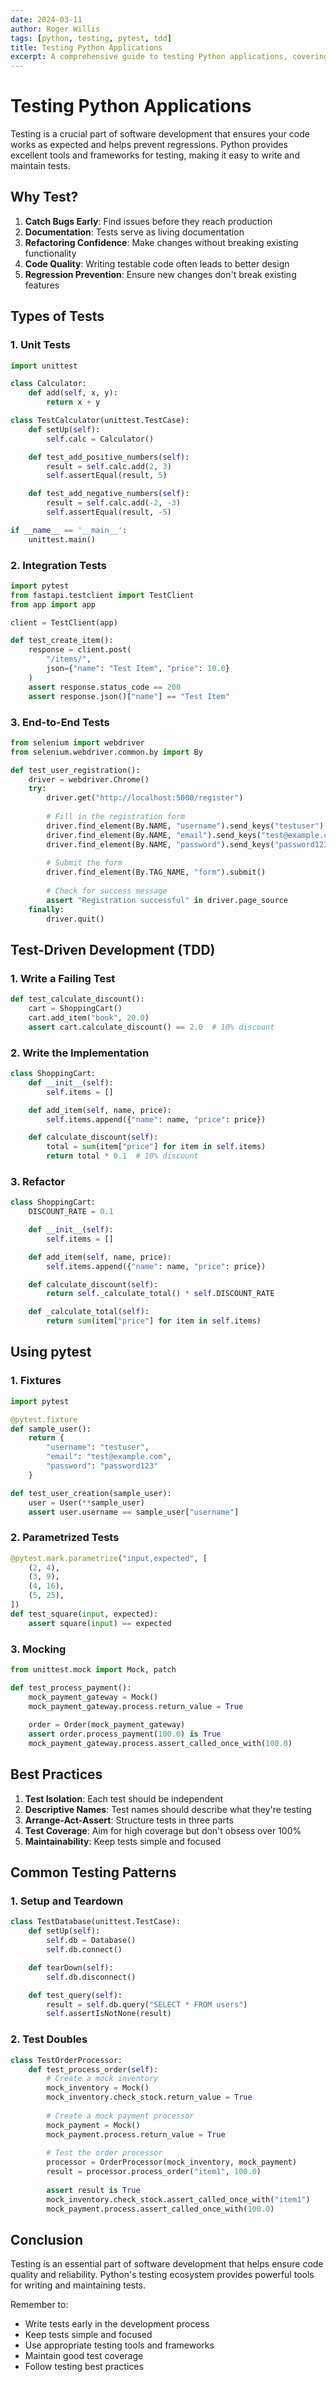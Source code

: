```yaml
---
date: 2024-03-11
author: Roger Willis
tags: [python, testing, pytest, tdd]
title: Testing Python Applications
excerpt: A comprehensive guide to testing Python applications, covering unit testing, integration testing, and test-driven development.
---
```


# Testing Python Applications

Testing is a crucial part of software development that ensures your code works as expected and helps prevent regressions. Python provides excellent tools and frameworks for testing, making it easy to write and maintain tests.

## Why Test?

1. **Catch Bugs Early**: Find issues before they reach production
2. **Documentation**: Tests serve as living documentation
3. **Refactoring Confidence**: Make changes without breaking existing functionality
4. **Code Quality**: Writing testable code often leads to better design
5. **Regression Prevention**: Ensure new changes don't break existing features

## Types of Tests

### 1. Unit Tests

```python
import unittest

class Calculator:
    def add(self, x, y):
        return x + y

class TestCalculator(unittest.TestCase):
    def setUp(self):
        self.calc = Calculator()

    def test_add_positive_numbers(self):
        result = self.calc.add(2, 3)
        self.assertEqual(result, 5)

    def test_add_negative_numbers(self):
        result = self.calc.add(-2, -3)
        self.assertEqual(result, -5)

if __name__ == '__main__':
    unittest.main()
```

### 2. Integration Tests

```python
import pytest
from fastapi.testclient import TestClient
from app import app

client = TestClient(app)

def test_create_item():
    response = client.post(
        "/items/",
        json={"name": "Test Item", "price": 10.0}
    )
    assert response.status_code == 200
    assert response.json()["name"] == "Test Item"
```

### 3. End-to-End Tests

```python
from selenium import webdriver
from selenium.webdriver.common.by import By

def test_user_registration():
    driver = webdriver.Chrome()
    try:
        driver.get("http://localhost:5000/register")
        
        # Fill in the registration form
        driver.find_element(By.NAME, "username").send_keys("testuser")
        driver.find_element(By.NAME, "email").send_keys("test@example.com")
        driver.find_element(By.NAME, "password").send_keys("password123")
        
        # Submit the form
        driver.find_element(By.TAG_NAME, "form").submit()
        
        # Check for success message
        assert "Registration successful" in driver.page_source
    finally:
        driver.quit()
```

## Test-Driven Development (TDD)

### 1. Write a Failing Test

```python
def test_calculate_discount():
    cart = ShoppingCart()
    cart.add_item("book", 20.0)
    assert cart.calculate_discount() == 2.0  # 10% discount
```

### 2. Write the Implementation

```python
class ShoppingCart:
    def __init__(self):
        self.items = []

    def add_item(self, name, price):
        self.items.append({"name": name, "price": price})

    def calculate_discount(self):
        total = sum(item["price"] for item in self.items)
        return total * 0.1  # 10% discount
```

### 3. Refactor

```python
class ShoppingCart:
    DISCOUNT_RATE = 0.1

    def __init__(self):
        self.items = []

    def add_item(self, name, price):
        self.items.append({"name": name, "price": price})

    def calculate_discount(self):
        return self._calculate_total() * self.DISCOUNT_RATE

    def _calculate_total(self):
        return sum(item["price"] for item in self.items)
```

## Using pytest

### 1. Fixtures

```python
import pytest

@pytest.fixture
def sample_user():
    return {
        "username": "testuser",
        "email": "test@example.com",
        "password": "password123"
    }

def test_user_creation(sample_user):
    user = User(**sample_user)
    assert user.username == sample_user["username"]
```

### 2. Parametrized Tests

```python
@pytest.mark.parametrize("input,expected", [
    (2, 4),
    (3, 9),
    (4, 16),
    (5, 25),
])
def test_square(input, expected):
    assert square(input) == expected
```

### 3. Mocking

```python
from unittest.mock import Mock, patch

def test_process_payment():
    mock_payment_gateway = Mock()
    mock_payment_gateway.process.return_value = True
    
    order = Order(mock_payment_gateway)
    assert order.process_payment(100.0) is True
    mock_payment_gateway.process.assert_called_once_with(100.0)
```

## Best Practices

1. **Test Isolation**: Each test should be independent
2. **Descriptive Names**: Test names should describe what they're testing
3. **Arrange-Act-Assert**: Structure tests in three parts
4. **Test Coverage**: Aim for high coverage but don't obsess over 100%
5. **Maintainability**: Keep tests simple and focused

## Common Testing Patterns

### 1. Setup and Teardown

```python
class TestDatabase(unittest.TestCase):
    def setUp(self):
        self.db = Database()
        self.db.connect()

    def tearDown(self):
        self.db.disconnect()

    def test_query(self):
        result = self.db.query("SELECT * FROM users")
        self.assertIsNotNone(result)
```

### 2. Test Doubles

```python
class TestOrderProcessor:
    def test_process_order(self):
        # Create a mock inventory
        mock_inventory = Mock()
        mock_inventory.check_stock.return_value = True
        
        # Create a mock payment processor
        mock_payment = Mock()
        mock_payment.process.return_value = True
        
        # Test the order processor
        processor = OrderProcessor(mock_inventory, mock_payment)
        result = processor.process_order("item1", 100.0)
        
        assert result is True
        mock_inventory.check_stock.assert_called_once_with("item1")
        mock_payment.process.assert_called_once_with(100.0)
```

## Conclusion

Testing is an essential part of software development that helps ensure code quality and reliability. Python's testing ecosystem provides powerful tools for writing and maintaining tests.

Remember to:
- Write tests early in the development process
- Keep tests simple and focused
- Use appropriate testing tools and frameworks
- Maintain good test coverage
- Follow testing best practices

